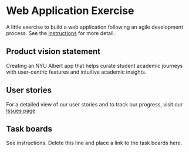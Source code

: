 # Web Application Exercise

A little exercise to build a web application following an agile development process. See the [instructions](instructions.md) for more detail.

## Product vision statement

Creating an NYU Albert app that helps curate student academic journeys with user-centric features and intuitive academic insights.

## User stories

For a detailed view of our user stories and to track our progress, visit our [Issues page](https://github.com/software-students-spring2024/2-web-app-exercise-team-snbn/issues?q=label:user-story)

## Task boards

See instructions. Delete this line and place a link to the task boards here.
